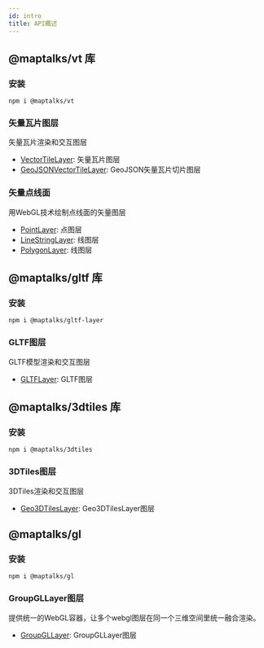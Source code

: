 ```yaml
---
id: intro
title: API概述
---
```


## @maptalks/vt 库

### 安装
```
npm i @maptalks/vt
```

### 矢量瓦片图层

矢量瓦片渲染和交互图层

* [VectorTileLayer](vt/vector-tile-layer): 矢量瓦片图层
* [GeoJSONVectorTileLayer](vt/geojson-vector-tile-layer): GeoJSON矢量瓦片切片图层

### 矢量点线面

用WebGL技术绘制点线面的矢量图层

* [PointLayer](vt/point-layer): 点图层
* [LineStringLayer](vt/linestring-layer): 线图层
* [PolygonLayer](vt/linestring-layer): 线图层


## @maptalks/gltf 库

### 安装
```
npm i @maptalks/gltf-layer
```

### GLTF图层

GLTF模型渲染和交互图层
* [GLTFLayer](gltf/gltf-layer): GLTF图层

## @maptalks/3dtiles 库

### 安装
```
npm i @maptalks/3dtiles
```

### 3DTiles图层

3DTiles渲染和交互图层
* [Geo3DTilesLayer](3dtiles/3dtiles-layer): Geo3DTilesLayer图层

## @maptalks/gl

### 安装
```
npm i @maptalks/gl
```

### GroupGLLayer图层

提供统一的WebGL容器，让多个webgl图层在同一个三维空间里统一融合渲染。
* [GroupGLLayer](gl/group-gl-layer): GroupGLLayer图层
